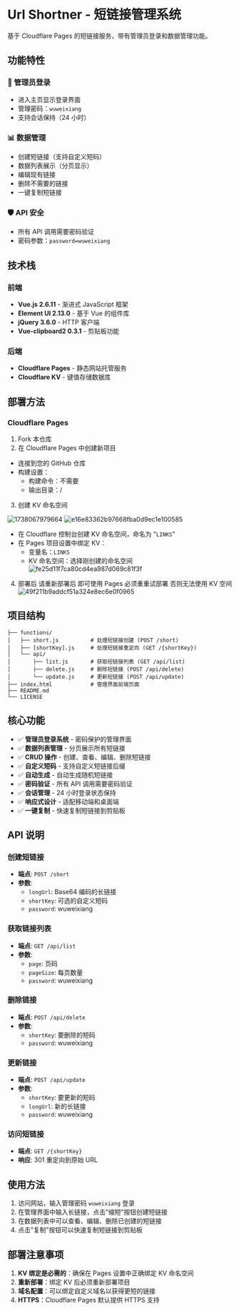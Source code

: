 # Url Shortner - 短链接管理系统

基于 Cloudflare Pages 的短链接服务，带有管理员登录和数据管理功能。

## 功能特性

### 🔐 管理员登录

- 进入主页显示登录界面
- 管理密码：`wuweixiang`
- 支持会话保持（24 小时）

### 📊 数据管理

- 创建短链接（支持自定义短码）
- 数据列表展示（分页显示）
- 编辑现有链接
- 删除不需要的链接
- 一键复制短链接

### 🛡️ API 安全

- 所有 API 调用需要密码验证
- 密码参数：`password=wuweixiang`

## 技术栈

### 前端

- **Vue.js 2.6.11** - 渐进式 JavaScript 框架
- **Element UI 2.13.0** - 基于 Vue 的组件库
- **jQuery 3.6.0** - HTTP 客户端
- **Vue-clipboard2 0.3.1** - 剪贴板功能

### 后端

- **Cloudflare Pages** - 静态网站托管服务
- **Cloudflare KV** - 键值存储数据库

## 部署方法

### Cloudflare Pages

1. Fork 本仓库
2. 在 Cloudflare Pages 中创建新项目

- 连接到您的 GitHub 仓库
- 构建设置：
  - 构建命令：不需要
  - 输出目录：/

3. 创建 KV 命名空间

![1738067979664](https://github.com/user-attachments/assets/ae96e948-0148-4bd6-bb19-4a0a53b6f229)
![e16e83362b97668fba0d9ec1e100585](https://github.com/user-attachments/assets/2f9ddec3-6ad0-4a11-a1b7-d2c5287ecfb6)

- 在 Cloudflare 控制台创建 KV 命名空间，命名为 "`LINKS`"
- 在 Pages 项目设置中绑定 KV：
  - 变量名：`LINKS`
  - KV 命名空间：选择刚创建的命名空间
    ![fe25d11f7ca80cd4ea987d069c81f3f](https://github.com/user-attachments/assets/b15b2b50-b8c5-4ce1-a789-184c022709a6)

4. 部署后 请重新部署后 即可使用 Pages 必须重重试部署 否则无法使用 KV 空间
   ![49f211b9addcf51a324e8ec6e0f0965](https://github.com/user-attachments/assets/63b64cfa-9d2d-4a64-a2f5-8f1403f6d0d6)

## 项目结构

```
├── functions/
│   ├── short.js          # 处理短链接创建 (POST /short)
│   ├── [shortKey].js     # 处理短链接重定向 (GET /{shortKey})
│   └── api/
│       ├── list.js       # 获取短链接列表 (GET /api/list)
│       ├── delete.js     # 删除短链接 (POST /api/delete)
│       └── update.js     # 更新短链接 (POST /api/update)
├── index.html            # 管理界面前端页面
├── README.md
└── LICENSE
```

## 核心功能

- ✅ **管理员登录系统** - 密码保护的管理界面
- ✅ **数据列表管理** - 分页展示所有短链接
- ✅ **CRUD 操作** - 创建、查看、编辑、删除短链接
- ✅ **自定义短码** - 支持自定义短链接后缀
- ✅ **自动生成** - 自动生成随机短链接
- ✅ **密码验证** - 所有 API 调用需要密码验证
- ✅ **会话管理** - 24 小时登录状态保持
- ✅ **响应式设计** - 适配移动端和桌面端
- ✅ **一键复制** - 快速复制短链接到剪贴板

## API 说明

### 创建短链接

- **端点**: `POST /short`
- **参数**:
  - `longUrl`: Base64 编码的长链接
  - `shortKey`: 可选的自定义短码
  - `password`: wuweixiang

### 获取链接列表

- **端点**: `GET /api/list`
- **参数**:
  - `page`: 页码
  - `pageSize`: 每页数量
  - `password`: wuweixiang

### 删除链接

- **端点**: `POST /api/delete`
- **参数**:
  - `shortKey`: 要删除的短码
  - `password`: wuweixiang

### 更新链接

- **端点**: `POST /api/update`
- **参数**:
  - `shortKey`: 要更新的短码
  - `longUrl`: 新的长链接
  - `password`: wuweixiang

### 访问短链接

- **端点**: `GET /{shortKey}`
- **响应**: 301 重定向到原始 URL

## 使用方法

1. 访问网站，输入管理密码 `wuweixiang` 登录
2. 在管理界面中输入长链接，点击"缩短"按钮创建短链接
3. 在数据列表中可以查看、编辑、删除已创建的短链接
4. 点击"复制"按钮可以快速复制短链接到剪贴板

## 部署注意事项

1. **KV 绑定是必需的**：确保在 Pages 设置中正确绑定 KV 命名空间
2. **重新部署**：绑定 KV 后必须重新部署项目
3. **域名配置**：可以绑定自定义域名以获得更短的链接
4. **HTTPS**：Cloudflare Pages 默认提供 HTTPS 支持
